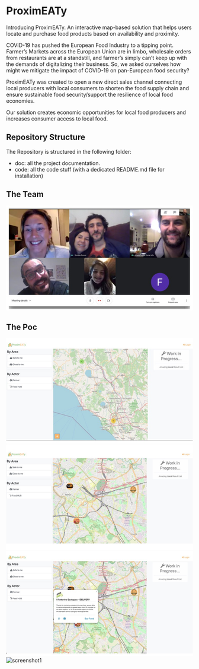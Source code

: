 # ProximEATy

Introducing ProximEATy. An interactive map-based solution that helps users locate and purchase food products based on availability and proximity.

COVID-19 has pushed the European Food Industry to a tipping point. Farmer’s Markets across the European Union are in limbo, wholesale orders from restaurants are at a standstill, and farmer’s simply can’t keep up with the demands of digitalizing their business. So, we asked ourselves how might we mitigate the impact of COVID-19 on pan-European food security?

ProximEATy was created to open a new direct sales channel connecting local producers with local consumers to shorten the food supply chain and ensure sustainable food security/support the resilience of local food economies.

Our solution creates economic opportunities for local food producers and increases consumer access to local food.


## Repository Structure

The Repository is structured in the following folder:
- doc: all the project documentation.
- code: all the code stuff (with a dedicated README.md file for installation)

## The Team
![Amazing People](https://github.com/simone-romei/ProximEATy/blob/master/media/team.jpeg)

## The Poc
![screenshot1](https://github.com/simone-romei/ProximEATy/blob/master/media/Slide2.jpeg)
![screenshot1](https://github.com/simone-romei/ProximEATy/blob/master/media/Slide3.jpeg)
![screenshot1](https://github.com/simone-romei/ProximEATy/blob/master/media/Slide4.jpeg)
![screenshot1](https://github.com/simone-romei/ProximEATy/blob/master/media/Slide6.jpeg)
